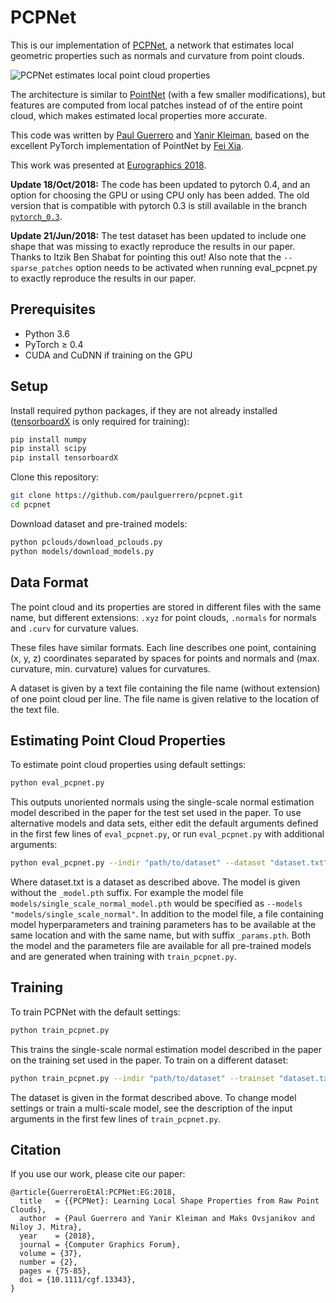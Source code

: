 # PCPNet
This is our implementation of [PCPNet](http://geometry.cs.ucl.ac.uk/projects/2018/pcpnet/),
a network that estimates local geometric properties such as normals and curvature from point clouds.

![PCPNet estimates local point cloud properties](https://raw.githubusercontent.com/paulguerrero/pcpnet/master/images/teaser.png "PCPNet")

The architecture is similar to [PointNet](http://stanford.edu/~rqi/pointnet/) (with a few smaller modifications),
but features are computed from local patches instead of of the entire point cloud,
which makes estimated local properties more accurate.

This code was written by [Paul Guerrero](https://paulguerrero.github.io) and [Yanir Kleiman](https://www.cs.tau.ac.il/~yanirk/),
based on the excellent PyTorch implementation of PointNet by [Fei Xia](https://github.com/fxia22/pointnet.pytorch).

This work was presented at [Eurographics 2018](https://www.eurographics2018.nl/).

**Update 18/Oct/2018:** The code has been updated to pytorch 0.4, and an option for choosing the GPU or using CPU only has been added. The old version that is compatible with pytorch 0.3 is still available in the branch [`pytorch_0.3`](https://github.com/paulguerrero/pcpnet/tree/pytorch_0.3).

**Update 21/Jun/2018:** The test dataset has been updated to include one shape that was missing to exactly reproduce the results in our paper. Thanks to Itzik Ben Shabat for pointing this out! Also note that the `--sparse_patches` option needs to be activated when running eval_pcpnet.py to exactly reproduce the results in our paper.

## Prerequisites
* Python 3.6
* PyTorch ≥ 0.4
* CUDA and CuDNN if training on the GPU

## Setup
Install required python packages, if they are not already installed ([tensorboardX](https://github.com/lanpa/tensorboard-pytorch) is only required for training):
``` bash
pip install numpy
pip install scipy
pip install tensorboardX
```

Clone this repository:
``` bash
git clone https://github.com/paulguerrero/pcpnet.git
cd pcpnet
```

Download dataset and pre-trained models:
``` bash
python pclouds/download_pclouds.py
python models/download_models.py
```

## Data Format
The point cloud and its properties are stored in different files with the same name, but different extensions:
`.xyz` for point clouds, `.normals` for normals and `.curv` for curvature values.

These files have similar formats. Each line describes one point, containing (x, y, z) coordinates separated by spaces for points and normals and (max. curvature, min. curvature) values for curvatures.

A dataset is given by a text file containing the file name (without extension) of one point cloud per line. The file name is given relative to the location of the text file.

## Estimating Point Cloud Properties
To estimate point cloud properties using default settings:
``` bash
python eval_pcpnet.py
```
This outputs unoriented normals using the single-scale normal estimation model described in the paper
for the test set used in the paper. To use alternative models and data sets, either edit the default arguments
defined in the first few lines of `eval_pcpnet.py`, or run `eval_pcpnet.py` with additional arguments:
``` bash
python eval_pcpnet.py --indir "path/to/dataset" --dataset "dataset.txt" --models "/path/to/model/model_name"
```
Where dataset.txt is a dataset as described above.
The model is given without the `_model.pth` suffix. For example the model file `models/single_scale_normal_model.pth`
would be specified as `--models "models/single_scale_normal"`. In addition to the model file,
a file containing model hyperparameters and training parameters has to be available at the same location and with the same name,
but with suffix `_params.pth`. Both the model and the parameters file are available for all pre-trained models and
are generated when training with `train_pcpnet.py`.

## Training
To train PCPNet with the default settings:
``` bash
python train_pcpnet.py
```
This trains the single-scale normal estimation model described in the paper on the training set used in the paper.
To train on a different dataset:
``` bash
python train_pcpnet.py --indir "path/to/dataset" --trainset "dataset.txt"
```
The dataset is given in the format described above. To change model settings or train a multi-scale model, see the description of the input arguments in the first few lines of `train_pcpnet.py`.

## Citation
If you use our work, please cite our paper:
```
@article{GuerreroEtAl:PCPNet:EG:2018,
  title   = {{PCPNet}: Learning Local Shape Properties from Raw Point Clouds}, 
  author  = {Paul Guerrero and Yanir Kleiman and Maks Ovsjanikov and Niloy J. Mitra},
  year    = {2018},
  journal = {Computer Graphics Forum},
  volume = {37},
  number = {2},
  pages = {75-85},
  doi = {10.1111/cgf.13343},
}
```
